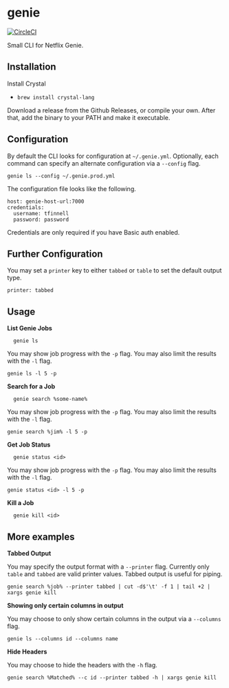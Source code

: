 # genie
[![CircleCI](https://circleci.com/gh/taylorfinnell/genie.svg?style=svg)](https://circleci.com/gh/taylorfinnell/genie)

Small CLI for Netflix Genie.

## Installation

Install Crystal

- `brew install crystal-lang`

Download a release from the Github Releases, or compile your own. After that,
add the binary to your PATH and make it executable.

## Configuration

By default the CLI looks for configuration at `~/.genie.yml`.  Optionally, each
command can specify an alternate configuration via a `--config` flag.

`genie ls --config ~/.genie.prod.yml`

The configuration file looks like the following.

```
host: genie-host-url:7000
credentials:
  username: tfinnell
  password: password
```

Credentials are only required if you have Basic auth enabled.

## Further Configuration

You may set a `printer` key to either `tabbed` or `table` to set the default
output type.

```
printer: tabbed
```

## Usage

**List Genie Jobs**

```
  genie ls
```

You may show job progress with the `-p` flag. You may also limit the results with the `-l` flag.

```
genie ls -l 5 -p
```

**Search for a Job**

```
  genie search %some-name%
```

You may show job progress with the `-p` flag. You may also limit the results with the `-l` flag.

```
genie search %jim% -l 5 -p
```

**Get Job Status**

```
  genie status <id>
```

You may show job progress with the `-p` flag. You may also limit the results with the `-l` flag.

```
genie status <id> -l 5 -p
```

**Kill a Job**

```
  genie kill <id>
```

## More examples

**Tabbed Output**

You may specify the output format with a `--printer` flag. Currently only
`table` and `tabbed` are valid printer values. Tabbed output is useful for
piping.

`genie search %job% --printer tabbed | cut -d$'\t' -f 1 | tail +2 | xargs genie kill`

**Showing only certain columns in output**

You may choose to only show certain columns in the output via a `--columns`
flag.

`genie ls --columns id --columns name`

**Hide Headers**

You may choose to hide the headers with the `-h` flag.

`genie search %Matched% --c id --printer tabbed -h | xargs genie kill`
